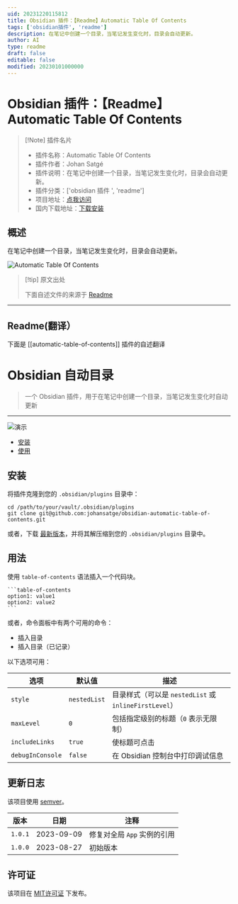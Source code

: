```yaml
---
uid: 20231220115812
title: Obsidian 插件：【Readme】Automatic Table Of Contents
tags: ['obsidian插件', 'readme']
description: 在笔记中创建一个目录，当笔记发生变化时，目录会自动更新。
author: AI
type: readme
draft: false
editable: false
modified: 20230101000000
---
```


# Obsidian 插件：【Readme】Automatic Table Of Contents

> [!Note] 插件名片
> - 插件名称：Automatic Table Of Contents
> - 插件作者：Johan Satgé
> - 插件说明：在笔记中创建一个目录，当笔记发生变化时，目录会自动更新。
> - 插件分类：['obsidian 插件 ', 'readme']
> - 项目地址：[点我访问](https://github.com/johansatge/obsidian-automatic-table-of-contents)
> - 国内下载地址：[下载安装](https://pkmer.cn/products/plugin/pluginMarket/?automatic-table-of-contents)

## 概述

在笔记中创建一个目录，当笔记发生变化时，目录会自动更新。

![Automatic Table Of Contents](https://cdn.pkmer.cn/covers/automatic-table-of-contents.gif)

> [!tip] 原文出处
>
>下面自述文件的来源于 [Readme](https://ghproxy.net/https://raw.githubusercontent.com/johansatge/obsidian-automatic-table-of-contents/main/README.md)

---

## Readme(翻译）

下面是 [[automatic-table-of-contents]] 插件的自述翻译

# Obsidian 自动目录

> 一个 Obsidian 插件，用于在笔记中创建一个目录，当笔记发生变化时自动更新

---

![演示](https://cdn.pkmer.cn/covers/automatic-table-of-contents_2_0.gif)

- [安装](#installation)
- [使用](#usage)

## 安装

将插件克隆到您的 `.obsidian/plugins` 目录中：

```shell
cd /path/to/your/vault/.obsidian/plugins
git clone git@github.com:johansatge/obsidian-automatic-table-of-contents.git
```

或者，下载 [最新版本](https://github.com/johansatge/obsidian-automatic-table-of-contents/releases)，并将其解压缩到您的 `.obsidian/plugins` 目录中。

## 用法

使用 `table-of-contents` 语法插入一个代码块。

````
```table-of-contents
option1: value1
option2: value2
```
````

或者，命令面板中有两个可用的命令：

- 插入目录
- 插入目录（已记录）

以下选项可用：

| 选项 | 默认值 | 描述 |
| --- | --- | --- |
| `style` | `nestedList` | 目录样式（可以是 `nestedList` 或 `inlineFirstLevel`） |
| `maxLevel` | `0` | 包括指定级别的标题（`0` 表示无限制） |
| `includeLinks` | `true` | 使标题可点击 |
| `debugInConsole` | `false` | 在 Obsidian 控制台中打印调试信息 |

## 更新日志

该项目使用 [semver](http://semver.org/)。

| 版本 | 日期 | 注释 |
| --- | --- | --- |
| `1.0.1` | 2023-09-09 | 修复对全局 `App` 实例的引用 |
| `1.0.0` | 2023-08-27 | 初始版本 |

## 许可证

该项目在 [MIT许可证](license.md) 下发布。
